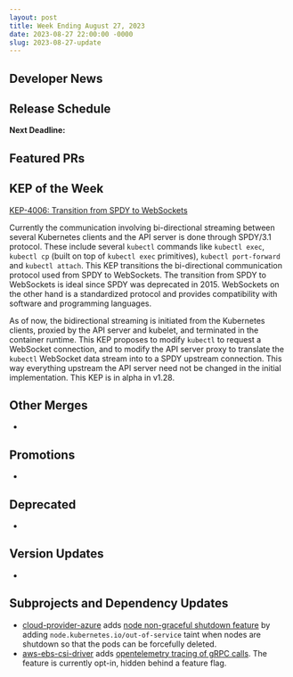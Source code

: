 ```yaml
---
layout: post
title: Week Ending August 27, 2023
date: 2023-08-27 22:00:00 -0000
slug: 2023-08-27-update
---
```


## Developer News


## Release Schedule

**Next Deadline:**


## Featured PRs


## KEP of the Week

[KEP-4006: Transition from SPDY to WebSockets](https://github.com/kubernetes/enhancements/tree/master/keps/sig-api-machinery/4006-transition-spdy-to-websockets)

Currently the communication involving bi-directional streaming between several Kubernetes clients and the API server is done through SPDY/3.1 protocol. These include several `kubectl` commands like `kubectl exec`, `kubectl cp` (built on top of `kubectl exec` primitives), `kubectl port-forward` and `kubectl attach`. This KEP transitions the bi-directional communication protocol used from SPDY to WebSockets. The transition from SPDY to  WebSockets is ideal since SPDY was deprecated in 2015. WebSockets on the other hand is a standardized protocol and provides compatibility with software and programming languages. 

As of now, the bidirectional streaming is initiated from the Kubernetes clients, proxied by the API server and kubelet, and terminated in the container runtime. This KEP proposes to modify `kubectl` to request a WebSocket connection, and to modify the API server proxy to translate the `kubectl` WebSocket data stream into to a SPDY upstream connection. This way everything upstream the API server need not be changed in the initial implementation. This KEP is in alpha in v1.28.

## Other Merges

*

## Promotions

*

## Deprecated

*

## Version Updates

*

## Subprojects and Dependency Updates

- [cloud-provider-azure](https://github.com/kubernetes-sigs/cloud-provider-azure) adds [node non-graceful shutdown feature](https://github.com/kubernetes-sigs/cloud-provider-azure/pull/4508) by adding `node.kubernetes.io/out-of-service` taint when nodes are shutdown so that the pods can be forcefully deleted.
- [aws-ebs-csi-driver](https://github.com/kubernetes-sigs/aws-ebs-csi-driver) adds [opentelemetry tracing of gRPC calls](https://github.com/kubernetes-sigs/aws-ebs-csi-driver/pull/1714). The feature is currently opt-in, hidden behind a feature flag.